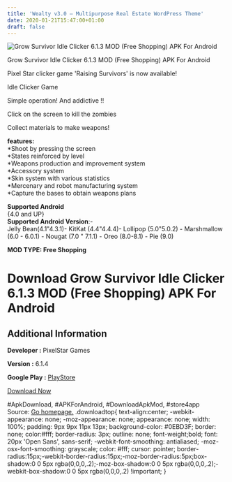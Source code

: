 ```yaml
---
title: 'Wealty v3.0 – Multipurpose Real Estate WordPress Theme'
date: 2020-01-21T15:47:00+01:00
draft: false
---
```


![Grow Survivor Idle Clicker 6.1.3 MOD (Free Shopping) APK For Android](https://i0.wp.com/apkhome.net/wp-content/uploads/2020/01/Grow-Survivor-Idle-Clicker-6.1.3-MOD-Free-Shopping.png "Grow Survivor Idle Clicker 6.1.3 MOD (Free Shopping) APK For Android")

  

Grow Survivor Idle Clicker 6.1.3 MOD (Free Shopping) APK For Android

Pixel Star clicker game 'Raising Survivors' is now available!

Idle Clicker Game

Simple operation! And addictive !!

Click on the screen to kill the zombies

Collect materials to make weapons!

**features:**  
\*Shoot by pressing the screen  
\*States reinforced by level  
\*Weapons production and improvement system  
\*Accessory system  
\*Skin system with various statistics  
\*Mercenary and robot manufacturing system  
\*Capture the bases to obtain weapons plans

**Supported Android**  
{4.0 and UP}  
**Supported Android Version**:-  
Jelly Bean(4.1"4.3.1)- KitKat (4.4"4.4.4)- Lollipop (5.0"5.0.2) - Marshmallow (6.0 - 6.0.1) - Nougat (7.0 " 7.1.1) - Oreo (8.0-8.1) - Pie (9.0)

**MOD TYPE: Free Shopping**

Download Grow Survivor Idle Clicker 6.1.3 MOD (Free Shopping) APK For Android
=============================================================================

Additional Information
----------------------

**Developer :** PixelStar Games

**Version :** 6.1.4

**Google Play :** [PlayStore](https://play.google.com/store/apps/details?id=com.pixelstar.GrowSurvivor)

  

[Download Now](https://store4app.co/post/grow-survivor-idle-clicker-6-1-3-mod-free-shopping-apk-for-android_1579618388)

  
#ApkDownload, #APKForAndroid, #DownloadApkMod, #store4app  
Source: [Go homepage.](https://store4app.co/post/grow-survivor-idle-clicker-6-1-3-mod-free-shopping-apk-for-android_1579618388) .downloadtop{ text-align:center; -webkit-appearance: none; -moz-appearance: none; appearance: none; width: 100%; padding: 9px 9px 11px 13px; background-color: #0EBD3F; border: none; color:#fff; border-radius: 3px; outline: none; font-weight;bold; font: 20px 'Open Sans', sans-serif; -webkit-font-smoothing: antialiased; -moz-osx-font-smoothing: grayscale; color: #fff; cursor: pointer; border-radius:15px;-webkit-border-radius:15px;-moz-border-radius:5px;box-shadow:0 0 5px rgba(0,0,0,.2);-moz-box-shadow:0 0 5px rgba(0,0,0,.2);-webkit-box-shadow:0 0 5px rgba(0,0,0,.2) !important; }